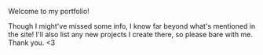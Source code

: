 Welcome to my portfolio!

Though I might've missed some info, I know far beyond what's mentioned in the site!
I'll also list any new projects I create there, so please bare with me. Thank you. <3
